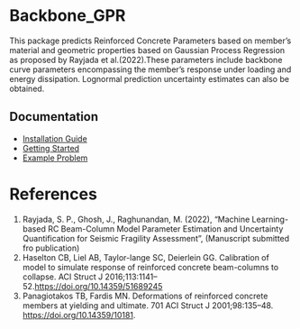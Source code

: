 # Backbone_GPR

This package predicts Reinforced Concrete Parameters based on member’s material and geometric properties based on Gaussian Process Regression as proposed by Rayjada et al.(2022).These parameters include backbone curve parameters encompassing the member’s response under loading and energy dissipation. Lognormal prediction uncertainty estimates can also be obtained.

 ## Documentation
* [Installation Guide](https://github.com/Satwikpr/Backbone_GPR/blob/4f2ae4870dda8bb70eea46b2892d57d67d7ef239/Doc/Installation_Guide.md)
* [Getting Started](https://github.com/Satwikpr/Backbone_GPR/blob/8a95b87981f280dd13bcff2edcb9fc7f5ed32d5b/Doc/Getting%20Started.md)
* [Example Problem](https://github.com/Satwikpr/Backbone_GPR/blob/4f2ae4870dda8bb70eea46b2892d57d67d7ef239/Doc/Example_calculation.md)

# References
1. Rayjada, S. P., Ghosh, J., Raghunandan, M. (2022), “Machine Learning-based RC Beam-Column Model Parameter Estimation
and Uncertainty Quantification for Seismic Fragility Assessment”, (Manuscript submitted fro publication)
2. Haselton CB, Liel AB, Taylor-lange SC, Deierlein GG. Calibration of model to simulate response of reinforced concrete beam-columns to collapse. ACI Struct J     2016;113:1141–52.https://doi.org/10.14359/51689245
3. Panagiotakos TB, Fardis MN. Deformations of reinforced concrete members at yielding and ultimate.
701 ACI Struct J 2001;98:135–48. https://doi.org/10.14359/10181.
